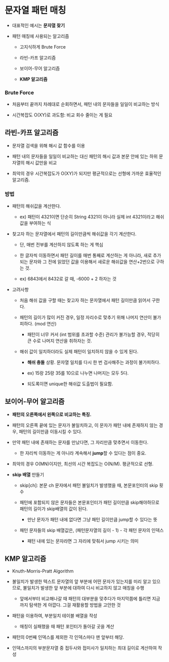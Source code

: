 # 문자열 패턴 매칭

- 대표적인 예시는 **문자열 찾기**

- 패턴 매칭에 사용되는 알고리즘
  
  - 고지식하게 Brute Force
  
  - 라빈-카프 알고리즘
  
  - 보이어-무어 알고리즘
  
  - **KMP 알고리즘**

### Brute Force

- 처음부터 끝까지 차례대로 순회하면서, 패턴 내의 문자들을 일일이 비교하는 방식

- 시간복잡도 O(XY)로 과도함: 비교 회수 줄이는 게 필요

## 라빈-카프 알고리즘

- 문자열 검색을 위해 해시 값 함수를 이용

- 패턴 내의 문자들을 일일이 비교하는 대신 패턴의 해시 값과 본문 안에 있는 하위 문자열의 해시 값만을 비교

- 최악의 경우 시간복잡도가 O(XY)가 되지만 평균적으로는 선형에 가까운 효율적인 알고리즘.

### 방법

- 패턴의 해쉬값을 계산한다.
  
  - ex) 패턴이 4321이면 단순히 String 4321이 아니라 실제 int 4321이라고 해쉬값을 부여하는 식

- 찾고자 하는 문자열에서 패턴의 길이만큼씩 해쉬값을 각기 계산한다.
  
  - 단, 매번 전부를 계산하지 않도록 하는 게 핵심
  
  - 한 글자씩 이동하면서 패턴 길이를 매번 통째로 계산하는 게 아니라, 새로 추가되는 문자와 그 전에 읽었던 값을 이용해서 새로운 해쉬값을 연산+2번으로 구하는 것.
  
  - ex) 6843에서 8432로 갈 때, -6000 + 2 하자는 것

- 고려사항
  
  - 처음 해쉬 값을 구할 때는 찾고자 하는 문자열에서 패턴 길이만큼 읽어서 구한다.
  
  - 패턴의 길이가 많이 커진 경우, 일정 자리수로 맞추기 위해 나머지 연산이 불가피하다. (mod 연산)
    
    - 패턴이 너무 커서 (int 범위를 초과할 수준) 관리가 불가능할 경우, 적당히 큰 수로 나머지 연산을 취하자는 것.
  
  - 해쉬 값이 일치하더라도 실제 패턴이 일치하지 않을 수 있게 된다.
    
    - **해쉬 충돌** 상황. 문자열 일치를 다시 한 번 검사해주는 과정이 불가피하다.
    
    - ex) 15랑 25랑 35를 10으로 나누면 나머지는 모두 5다.
    
    - 되도록이면 unique한 해쉬값 도출법이 필요함.

## 보이어-무어 알고리즘

- **패턴의 오른쪽에서 왼쪽으로 비교하는 특징.**

- 패턴의 오른쪽 끝에 있는 문자가 불일치하고, 이 문자가 패턴 내에 존재하지 않는 경우, 패턴의 길이만큼 이동시킬 수 있다.

- 만약 패턴 내에 존재하는 문자를 만났다면, 그 자리만큼 맞추면서 이동한다.
  
  - 한 자리씩 이동하는 게 아니라 계속해서 **jump**할 수 있다는 점이 중요.

- 최악의 경우 O(MN)이지만, 최선의 시간 복잡도는 O(N/M). 평균적으로 선형.

- **skip 배열** 만들기
  
  - skip[ch]: 본문 ch 문자에서 패턴 불일치가 발생했을 때, 본문포인터의 skip 횟수
  
  - 패턴에 포함되지 않은 문자들은 본문포인터가 패턴 길이만큼 skip해야하므로 패턴의 길이가 skip배열의 값이 된다.
    
    - 만난 문자가 패턴 내에 없다면 그냥 패턴 길이만큼 jump할 수 있다는 뜻
  
  - 패턴 문자들의 skip 배열값은, (패턴문자열의 길이 - 1) - 각 패턴 문자의 인덱스
    
    - 패턴 내에 있는 문자라면 그 자리에 맞춰서 jump 시키는 의미

## KMP 알고리즘

- Knuth-Morris-Pratt Algorithm

- 불일치가 발생한 텍스트 문자열의 앞 부분에 어떤 문자가 있는지를 미리 알고 있으므로, 불일치가 발생한 앞 부분에 대하여 다시 비교하지 않고 매칭을 수행
  
  - 앞에서부터 비교해나갈 때 패턴의 대부분을 맞추다가 마지막쯤에 틀리면 지금까지 탐색한 게 아깝다. 그걸 재활용할 방법을 고안한 것

- 패턴을 이용하여, 부분일치 테이블 배열을 작성
  
  - 매칭이 실패했을 때 패턴 포인터가 돌아갈 곳을 계산

- 패턴의 0번째 인덱스를 제외한 각 인덱스마다 맨 앞부터 해당.

- 인덱스까지의 부분문자열 중 접두사와 접미사가 일치하는 최대 길이로 계산하여 작성
